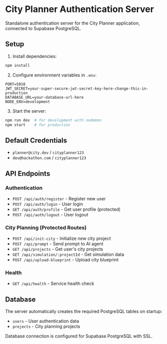 # City Planner Authentication Server

Standalone authentication server for the City Planner application, connected to Supabase PostgreSQL.

## Setup

1. Install dependencies:
```bash
npm install
```

2. Configure environment variables in `.env`:
```
PORT=5010
JWT_SECRET=your-super-secure-jwt-secret-key-here-change-this-in-production
DATABASE_URL=your-database-url-here
NODE_ENV=development
```

3. Start the server:
```bash
npm run dev  # for development with nodemon
npm start    # for production
```

## Default Credentials

- `planner@city.dev` / `cityplanner123`
- `dev@hackathon.com` / `cityplanner123`

## API Endpoints

### Authentication
- `POST /api/auth/register` - Register new user
- `POST /api/auth/login` - User login
- `GET /api/auth/profile` - Get user profile (protected)
- `POST /api/auth/logout` - User logout

### City Planning (Protected Routes)
- `POST /api/init-city` - Initialize new city project
- `POST /api/prompt` - Send prompt to AI agent
- `GET /api/projects` - Get user's city projects
- `GET /api/simulation/:projectId` - Get simulation data
- `POST /api/upload-blueprint` - Upload city blueprint

### Health
- `GET /api/health` - Service health check

## Database

The server automatically creates the required PostgreSQL tables on startup:
- `users` - User authentication data
- `projects` - City planning projects

Database connection is configured for Supabase PostgreSQL with SSL.